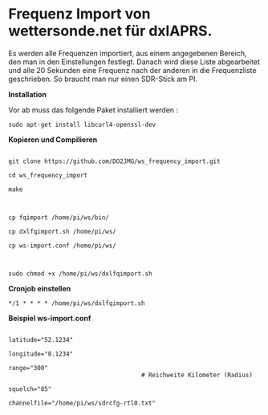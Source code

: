 # Frequenz Import von wettersonde.net für dxlAPRS.

Es werden alle Frequenzen importiert, aus einem angegebenen Bereich, den man in den Einstellungen festlegt. Danach wird diese Liste abgearbeitet und alle 20 Sekunden eine Frequenz nach der anderen in die Frequenzliste geschrieben. So braucht man nur einen SDR-Stick am PI.

<b>Installation</b>

Vor ab muss das folgende Paket installiert werden :

<code>sudo apt-get install libcurl4-openssl-dev</code>

<b>Kopieren und Compilieren</b>

<code>
git clone https://github.com/DO2JMG/ws_frequency_import.git<br>
cd ws_frequency_import<br>
make<br>
<br>
cp fqimport /home/pi/ws/bin/<br>
cp dxlfqimport.sh /home/pi/ws/<br>
cp ws-import.conf /home/pi/ws/<br>
<br>
sudo chmod +x /home/pi/ws/dxlfqimport.sh
</code>

<b>Cronjob einstellen</b>

<code>*/1 * * * * /home/pi/ws/dxlfqimport.sh</code>

<b>Beispiel ws-import.conf</b>

<code>
latitude="52.1234"<br>                          
longitude="8.1234"<br>
range="300"<br>                                     # Reichweite Kilometer (Radius)<br>
squelch="85"<br>
channelfile="/home/pi/ws/sdrcfg-rtl0.txt"
</code>
